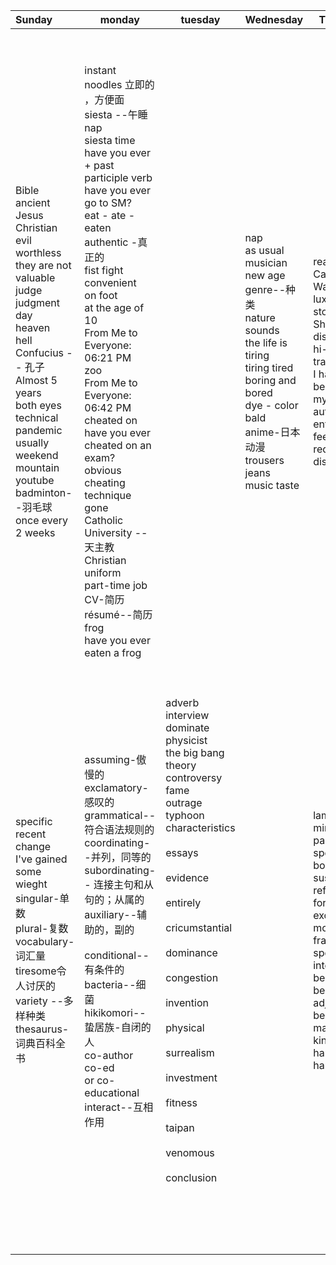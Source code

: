 





| Sunday                                                       | monday                                                       | tuesday                                                      | Wednesday                                                    | Thursday                                                     | Friday                            | Saturday                                                     |
| :----------------------------------------------------------- | ------------------------------------------------------------ | ------------------------------------------------------------ | ------------------------------------------------------------ | ------------------------------------------------------------ | --------------------------------- | ------------------------------------------------------------ |
| Bible<br/>ancient<br/>Jesus<br/>Christian<br/>evil<br/>worthless<br/>they are not valuable<br/>judge<br/>judgment day<br/>heaven<br/>hell<br/>Confucius -- 孔子<br/>Almost 5 years<br/>both eyes<br/>technical<br/>pandemic<br/>usually<br/>weekend<br/>mountain<br/>youtube<br/>badminton--羽毛球<br/>once every 2 weeks | instant noodles  立即的  ，方便面<br/>siesta   --午睡 nap<br/>siesta time<br/>have you ever + past participle verb<br/>have you ever go to SM?<br/>eat - ate - eaten<br/>authentic -真正的<br/>fist fight<br/>convenient<br/>on foot<br/>at the age of 10<br/>From Me to Everyone:  06:21 PM<br/>zoo<br/>From Me to Everyone:  06:42 PM<br/>cheated on<br/>have you ever cheated on an exam?<br/>obvious cheating technique<br/>gone<br/>Catholic University -- 天主教<br/>Christian<br/>uniform<br/>part-time job<br/>CV-简历<br/>résumé--简历<br/>frog<br/>have you ever eaten a frog |                                                              | nap<br/>as usual<br/>musician<br/>new age<br/>genre--种类<br/>nature sounds<br/>the life is tiring<br/>tiring tired<br/>boring and bored<br/>dye - color<br/>bald<br/>anime-日本动漫<br/>trousers<br/>jeans<br/>music taste | reasonable<br/>Cambodia<br/>Walmart<br/>luxury stores<br/>Shopping district<br/>hi-speed train<br/>I haven't been to one<br/>mythology<br/>author<br/>entrance fee<br/>red light district | personality<br/>instruments--仪器 | snacks<br/>violin<br/>flavorful<br/>From Me to Everyone:  06:50 PM<br/>irregular verbs<br/>regular verbs <br/>walk - walked - walked<br/>irregular verbs<br/>go, went, gone<br/>cook - cooked -cooked<br/>do - did - done<br/>set - set- set<br/>eat - ate - eaten<br/>run - ran - run<br/>come - came -come<br/>base form verb - past form - past participle<br/>drink - drank - drunk<br/>sing - sang - sung<br/>forget - forgot - forgotten<br/>give - gave -given<br/>buy - bought - bought<br/>sleep - slept - slept<br/>write - wrote - written<br/>pronunciation<br/>wake - woke - woken<br/>take - took - taken<br/>go fishing |
| specific<br/>recent change<br/>I've gained some wieght<br/>singular-单数<br/>plural-复数<br/>vocabulary-词汇量<br />tiresome令人讨厌的<br />variety --多样种类<br />thesaurus-词典百科全书<br /> | assuming-傲慢的<br />exclamatory-感叹的<br />grammatical--符合语法规则的<br />coordinating--并列，同等的<br />subordinating-- 连接主句和从句的；从属的<br />auxiliary--辅助的，副的<br /><br />conditional--有条件的<br />bacteria--细菌<br />hikikomori--蛰居族-自闭的人<br />co-author<br/>co-ed<br/>or co-educational<br />interact--互相作用<br /> | adverb<br />interview<br/>dominate<br/>physicist<br/>the big bang theory<br/>controversy<br/>fame<br/>outrage<br/>typhoon<br/>characteristics<br/><br/>essays<br/><br/>evidence<br/><br/>entirely<br/><br/>cricumstantial<br/><br/>dominance<br/><br/>congestion<br/><br/>invention<br/><br/>physical<br/><br/>surrealism<br/><br/>investment<br/><br/>fitness<br/><br/>taipan<br/><br/>venomous<br/><br/>conclusion<br/> |                                                              | lamp<br/>minimum<br/>part of speech<br/>booklet<br/>suspiciously<br/>refusal<br/>forgetful<br/>excitement<br/>motherly<br/>fragile<br/>spoonful<br/>interestingly<br/>beauty - n<br/>beautiful - adj<br/>beautify<br/>maximum<br/>kind<br/>hard<br/>harden |                                   |                                                              |
|                                                              |                                                              |                                                              |                                                              |                                                              |                                   |                                                              |
|                                                              |                                                              |                                                              |                                                              |                                                              |                                   |                                                              |
|                                                              |                                                              |                                                              |                                                              |                                                              |                                   |                                                              |
|                                                              |                                                              |                                                              |                                                              |                                                              |                                   |                                                              |
|                                                              |                                                              |                                                              |                                                              |                                                              |                                   |                                                              |
|                                                              |                                                              |                                                              |                                                              |                                                              |                                   |                                                              |
|                                                              |                                                              |                                                              |                                                              |                                                              |                                   |                                                              |
|                                                              |                                                              |                                                              |                                                              |                                                              |                                   |                                                              |
|                                                              |                                                              |                                                              |                                                              |                                                              |                                   |                                                              |
|                                                              |                                                              |                                                              |                                                              |                                                              |                                   |                                                              |
|                                                              |                                                              |                                                              |                                                              |                                                              |                                   |                                                              |
|                                                              |                                                              |                                                              |                                                              |                                                              |                                   |                                                              |
|                                                              |                                                              |                                                              |                                                              |                                                              |                                   |                                                              |
|                                                              |                                                              |                                                              |                                                              |                                                              |                                   |                                                              |
|                                                              |                                                              |                                                              |                                                              |                                                              |                                   |                                                              |
|                                                              |                                                              |                                                              |                                                              |                                                              |                                   |                                                              |
|                                                              |                                                              |                                                              |                                                              |                                                              |                                   |                                                              |
|                                                              |                                                              |                                                              |                                                              |                                                              |                                   |                                                              |

